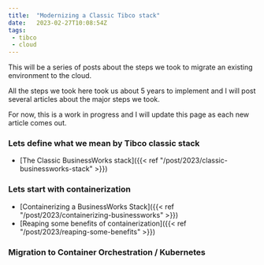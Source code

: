 ```yaml
---
title:  "Modernizing a Classic Tibco stack"
date:   2023-02-27T10:08:54Z
tags:
 - tibco
 - cloud
---
```


This will be a series of posts about the steps we took to migrate an existing environment to the cloud.

All the steps we took here took us about 5 years to implement and I will post several articles about the major steps we took.

For now, this is a work in progress and I will update this page as each new article comes out.

### Lets define what we mean by Tibco classic stack

* [The Classic BusinessWorks stack]({{< ref "/post/2023/classic-businessworks-stack" >}})

### Lets start with containerization

* [Containerizing a BusinessWorks Stack]({{< ref "/post/2023/containerizing-businessworks" >}})
* [Reaping some benefits of containerization]({{< ref "/post/2023/reaping-some-benefits" >}})

### Migration to Container Orchestration / Kubernetes

